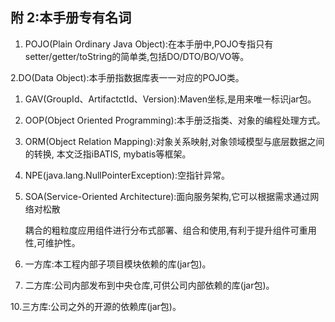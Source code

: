 ## 附 2:本手册专有名词

1. POJO\(Plain Ordinary Java Object\):在本手册中,POJO专指只有setter/getter/toString的简单类,包括DO/DTO/BO/VO等。

2.DO\(Data Object\):本手册指数据库表一一对应的POJO类。

1. GAV\(GroupId、ArtifactctId、Version\):Maven坐标,是用来唯一标识jar包。

2. OOP\(Object Oriented Programming\):本手册泛指类、对象的编程处理方式。

3. ORM\(Object Relation Mapping\):对象关系映射,对象领域模型与底层数据之间的转换, 本文泛指iBATIS, mybatis等框架。

4. NPE\(java.lang.NullPointerException\):空指针异常。

5. SOA\(Service-Oriented Architecture\):面向服务架构,它可以根据需求通过网络对松散

   耦合的粗粒度应用组件进行分布式部署、组合和使用,有利于提升组件可重用性,可维护性。

6. 一方库:本工程内部子项目模块依赖的库\(jar包\)。

7. 二方库:公司内部发布到中央仓库,可供公司内部依赖的库\(jar包\)。

10.三方库:公司之外的开源的依赖库\(jar包\)。

